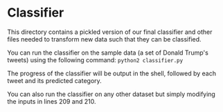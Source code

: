 # Classifier

This directory contains a pickled version of our final classifier and 
other files needed to transform new data such that they can be classified.

You can run the classifier on the sample data (a set of Donald Trump's tweets)
using the following command:
```python2 classifier.py```

The progress of the classifier will be output in the shell, followed by each tweet and its predicted category.

You can also run the classifier on any other dataset but simply modifying the inputs in lines 209 and 210.
